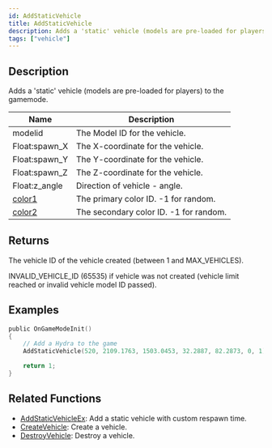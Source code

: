 ```yaml
---
id: AddStaticVehicle
title: AddStaticVehicle
description: Adds a 'static' vehicle (models are pre-loaded for players) to the gamemode.
tags: ["vehicle"]
---
```


## Description

Adds a 'static' vehicle (models are pre-loaded for players) to the gamemode.

| Name                                                  | Description                            |
| ----------------------------------------------------- | -------------------------------------- |
| modelid                                               | The Model ID for the vehicle.          |
| Float:spawn_X                                         | The X-coordinate for the vehicle.      |
| Float:spawn_Y                                         | The Y-coordinate for the vehicle.      |
| Float:spawn_Z                                         | The Z-coordinate for the vehicle.      |
| Float:z_angle                                         | Direction of vehicle - angle.          |
| [color1](../resources/vehiclecolorid.md) | The primary color ID. -1 for random.   |
| [color2](../resources/vehiclecolorid.md) | The secondary color ID. -1 for random. |

## Returns

The vehicle ID of the vehicle created (between 1 and MAX_VEHICLES).

INVALID_VEHICLE_ID (65535) if vehicle was not created (vehicle limit reached or invalid vehicle model ID passed).

## Examples

```c
public OnGameModeInit()
{
    // Add a Hydra to the game
    AddStaticVehicle(520, 2109.1763, 1503.0453, 32.2887, 82.2873, 0, 1);

    return 1;
}
```

## Related Functions

- [AddStaticVehicleEx](AddStaticVehicleEx.md): Add a static vehicle with custom respawn time.
- [CreateVehicle](CreateVehicle.md): Create a vehicle.
- [DestroyVehicle](DestroyVehicle.md): Destroy a vehicle.
